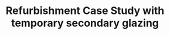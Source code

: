 ---
layout: link
link_url: https://www.historicenvironment.scot/archives-and-research/publications/publication/?publicationId=4d0179ad-3306-42a0-87d8-a59300faac09
title: Refurbishment Case Study with temporary secondary glazing
source: Historic Environment Scotland
card: Install temporary secondary glazing
petal: 
task: 
---